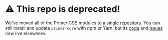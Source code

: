 # :warning: This repo is deprecated!
We've moved all of the Primer CSS modules to a [single repository][repo]. You can still install and update `primer-core` with npm or Yarn, but its [code] and [issues] now live elsewhere.

[repo]: https://github.com/primer/primer-css
[issues]: https://github.com/primer/primer-css/issues
[code]: https://github.com/primer/primer-css/tree/master/packages/primer-core